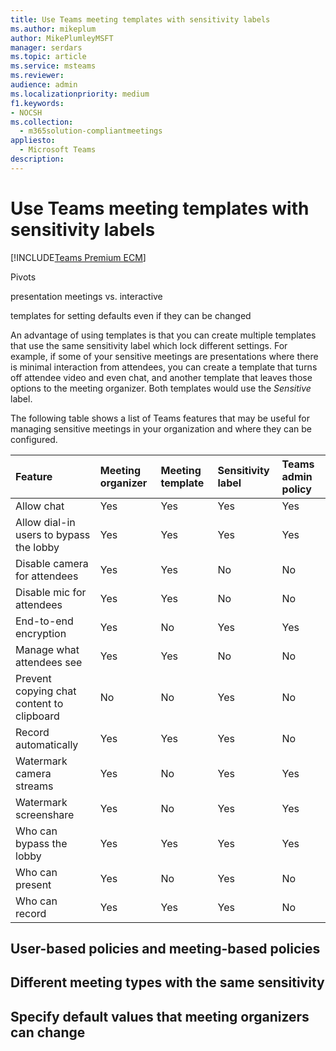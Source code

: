 ```yaml
---
title: Use Teams meeting templates with sensitivity labels
ms.author: mikeplum
author: MikePlumleyMSFT
manager: serdars
ms.topic: article
ms.service: msteams
ms.reviewer: 
audience: admin
ms.localizationpriority: medium
f1.keywords:
- NOCSH
ms.collection: 
  - m365solution-compliantmeetings
appliesto: 
  - Microsoft Teams
description: 
---
```


# Use Teams meeting templates with sensitivity labels

[!INCLUDE[Teams Premium ECM](includes/teams-premium-ecm.md)]



Pivots

presentation meetings vs. interactive

templates for setting defaults even if they can be changed

An advantage of using templates is that you can create multiple templates that use the same sensitivity label which lock different settings. For example, if some of your sensitive meetings are presentations where there is minimal interaction from attendees, you can create a template that turns off attendee video and even chat, and another template that leaves those options to the meeting organizer. Both templates would use the *Sensitive* label.

The following table shows a list of Teams features that may be useful for managing sensitive meetings in your organization and where they can be configured.

|Feature|Meeting organizer|Meeting template|Sensitivity label|Teams admin policy|
|:------|:----------------|:---------------|:----------------|:-----------------|
|Allow chat|Yes|Yes|Yes|Yes|
|Allow dial-in users to bypass the lobby|Yes|Yes|Yes|Yes|
|Disable camera for attendees|Yes|Yes|No|No|
|Disable mic for attendees|Yes|Yes|No|No|
|End-to-end encryption|Yes|No|Yes|Yes|
|Manage what attendees see|Yes|Yes|No|No|
|Prevent copying chat content to clipboard|No|No|Yes|No|
|Record automatically|Yes|Yes|Yes|No|
|Watermark camera streams|Yes|No|Yes|Yes|
|Watermark screenshare|Yes|No|Yes|Yes|
|Who can bypass the lobby|Yes|Yes|Yes|Yes|
|Who can present|Yes|No|Yes|No|
|Who can record|Yes|Yes|Yes|No|

## User-based policies and meeting-based policies


## Different meeting types with the same sensitivity



## Specify default values that meeting organizers can change


